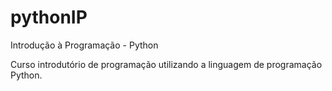 # pythonIP
Introdução à Programação - Python

Curso introdutório de programação utilizando a linguagem de programação Python.
